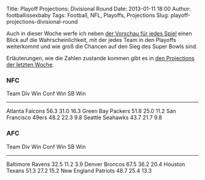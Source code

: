 Title: Playoff Projections: Divisional Round
Date: 2013-01-11 18:00
Author: footballissexbaby
Tags: Football, NFL, Playoffs, Projections
Slug: playoff-projections-divisional-round

Auch in dieser Woche werfe ich neben [der Vorschau für jedes Spiel][]
einen Blick auf die Wahrscheinlichkeit, mit der jedes Team in den
Playoffs weiterkommt und wie groß die Chancen auf den Sieg des Super
Bowls sind.

Erläuterungen, wie die Zahlen zustande kommen gibt es in [den
Projections der letzten Woche][].

### NFC

  Team                  Div Win   Conf Win   SB Win
  --------------------- --------- ---------- --------
  Atlanta Falcons       56.3      31.0       16.3
  Green Bay Packers     51.8      25.0       11.2
  San Francisco 49ers   48.2      22.3       9.8
  Seattle Seahawks      43.7      21.7       9.8

### AFC

  Team                   Div Win   Conf Win   SB Win
  ---------------------- --------- ---------- --------
  Baltimore Ravens       32.5      11.2       3.9
  Denver Broncos         67.5      36.2       20.4
  Houston Texans         51.3      27.2       15.2
  New England Patriots   48.7      25.4       13.3

  [der Vorschau für jedes Spiel]: http://footballissexbaby.de/2013/01/nfl-vorschau-divisional-playoffs/
    "NFL-Vorschau: Divisional Playoffs"
  [den Projections der letzten Woche]: http://footballissexbaby.de/2013/01/playoff-projections-wildcard-wochenende/
    "Playoff Projections: Wildcard-Wochenende"
